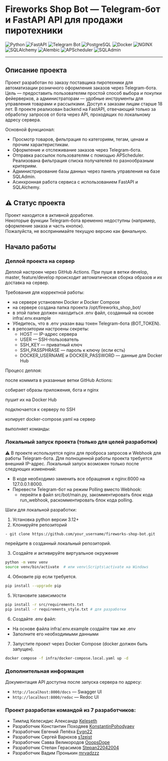 # Fireworks Shop Bot — Telegram-бот и FastAPI API для продажи пиротехники

![Python](https://img.shields.io/badge/python-3670A0?style=for-the-badge&logo=python&logoColor=ffdd54)
![FastAPI](https://img.shields.io/badge/fastapi-%2300C7B7.svg?style=for-the-badge&logo=fastapi&logoColor=white)
![Telegram Bot](https://img.shields.io/badge/python--telegram--bot-%2300A1E0.svg?style=for-the-badge&logo=telegram&logoColor=white)
![PostgreSQL](https://img.shields.io/badge/postgresql-%23336791.svg?style=for-the-badge&logo=postgresql&logoColor=white)
![Docker](https://img.shields.io/badge/docker-%230db7ed.svg?style=for-the-badge&logo=docker&logoColor=white)
![NGINX](https://img.shields.io/badge/nginx-%23009639.svg?style=for-the-badge&logo=nginx&logoColor=white)
![SQLAlchemy](https://img.shields.io/badge/sqlalchemy-%23F47216.svg?style=for-the-badge&logo=python&logoColor=white)
![Alembic](https://img.shields.io/badge/alembic-%230071C5.svg?style=for-the-badge&logo=alembic&logoColor=white)
![APScheduler](https://img.shields.io/badge/apscheduler-%2300A1E0.svg?style=for-the-badge&logo=python&logoColor=white)
![SQLAdmin](https://img.shields.io/badge/sqladmin-%2300C7B7.svg?style=for-the-badge&logo=fastapi&logoColor=white)

---

## Описание проекта

Проект разработан по заказу поставщика пиротехники для автоматизации розничного оформления заказов через Telegram-бота.
Цель — предоставить пользователям простой способ выбора и покупки фейерверков, а администраторам — удобные инструменты для управления товарами и рассылками.
Доступ к заказам лицам старше 18 лет.
В проекте реализован backend на FastAPI, отвечающий только за обработку запросов от бота через API, проходящих по локальному адресу сервера.

Основной функционал:
- Просмотр товаров, фильтрация по категориям, тегам, ценам и прочим характеристикам.
- Оформление и отслеживание заказов через Telegram-бота.
- Отправка рассылок пользователям с помощью APScheduler. Реализована фильтрация списка получателей по разнообразным критериям.
- Администрирование базы данных через панель управления на базе SQLAdmin.
- Асинхронная работа сервиса с использованием FastAPI и SQLAlchemy.

## ⚠️ Статус проекта

Проект находится в активной доработке.  
Некоторые функции Telegram-бота временно недоступны (например, оформление заказа и часть кнопок).  
Пожалуйста, не воспринимайте текущую версию как финальную.

## Начало работы

### Деплой проекта на сервер
Деплой настроен через GitHub Actions. При пуше в ветки develop, master, feature/develop происходит автоматическая сборка образов и их доставка на сервер.

Требования для корректной работы:
- на сервере установлен Docker и Docker Compose
- на сервере создана папка проекта /opt/fireworks_shop_bot/
- в этой папке должен находиться .env файл, созданный на основе infra/.env.example
- Убедитесь, что в .env указан ваш токен Telegram-бота (BOT_TOKEN).
- в репозитории настроены секреты:
  - HOST — IP-адрес сервера
  - USER — SSH-пользователь
  - SSH_KEY — приватный ключ
  - SSH_PASSPHRASE — пароль к ключу (если есть)
  - DOCKER_USERNAME и DOCKER_PASSWORD — данные для Docker Hub

Процесс деплоя:

после коммита в указанные ветки GitHub Actions:

собирает образы приложения, бота и nginx

пушит их на Docker Hub

подключается к серверу по SSH

копирует docker-compose.yaml на сервер

выполняет команды:

### Локальный запуск проекта (только для целей разработки)
⚠️ В проекте используется nginx для проброса запросов и Webhook для работы Telegram-бота.
Для полноценной работы проекта требуется внешний IP-адрес.
Локальный запуск возможен только после следующих изменений:
- В коде необходимо заменить все обращения к nginx:8000 на 127.0.0.1:8000.
- Перевести Telegram-бот на режим Polling вместо Webhook:
  - перейти в файл src/bot/main.py, закомментировать блок кода run_webhook, раскомментировать блок кода polling.

Шаги для локальной разработки:
1. Установка python версии 3.12+
2. Клонируйте репозиторий
```bash
- git clone https://github.com/your_username/fireworks-shop-bot.git
```
перейдите в созданный локальный репозиторий.

3. Создайте и активируйте виртуальное окружение
```bash
python -m venv venv
source venv/bin/activate  # или venv\Scripts\activate на Windows
```

4. Обновите pip если требуется.
```  bash
pip install --upgrade pip
```

5. Установите зависимости
``` bash
pip install -r src/requirements.txt
pip install -r requirements_style.txt # для разработки
```

6. Создайте .env файл:
- На основе файла infra/.env.example создайте там же .env
- Заполните его необходимыми данными

7. Запустите проект через Docker Compose
(docker должен быть запущен).
```bash
docker compose -f infra/docker-compose.local.yaml up -d
```

### Дополнительная информация
Документация API доступна после запуска сервера по адресу:
- `http://localhost:8000/docs` — Swagger UI
- `http://localhost:8000/redoc` — Redoc UI


### Проект разработан командой из 7 разработчиков:
- Тимлид Келесидис Александр [Keleseth](https://github.com/Keleseth)
- Разработчик Константин Походяев [KonstantinPohodyaev](https://github.com/KonstantinPohodyaev)
- Разработчик Евгений Лепёха [Evgn22](https://github.com/Evgn22)
- Разработчик Сергей Варюхов [s1zeist](https://github.com/s1zeist)
- Разработчик Савва Великородов [OoopsDope](https://github.com/OoopsDope)
- Разработчик Степан Герасимов [Stepan22042004](https://github.com/Stepan22042004)
- Разработчик Вадим Пронькин [mrvadzzz](https://github.com/mrvadzzz)

